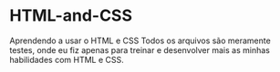 # HTML-and-CSS
Aprendendo a usar o HTML e CSS
Todos os arquivos são meramente testes, onde eu fiz apenas para treinar e desenvolver mais as minhas habilidades com HTML e CSS.
